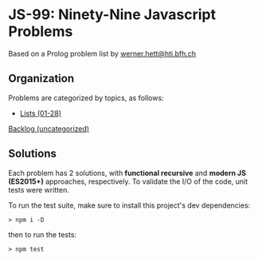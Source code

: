 # JS-99: Ninety-Nine Javascript Problems
Based on a Prolog problem list by werner.hett@hti.bfh.ch

## Organization
Problems are categorized by topics, as follows:
- [Lists (01-28)](/src/lists.md)

[Backlog (uncategorized)](/src/backlog.md)


## Solutions
Each problem has 2 solutions, with **functional recursive** and **modern JS (ES2015+)** approaches, respectively. To validate the I/O of the code, unit tests were written.

To run the test suite, make sure to install
this project's dev dependencies:
```
> npm i -D
```
then to run the tests:
```
> npm test
```